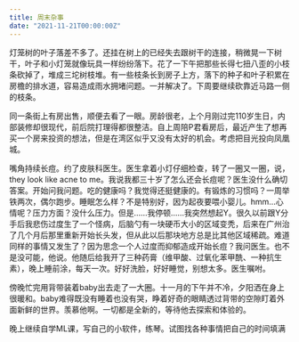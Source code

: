 ```yaml
---
title: 周末杂事
date: "2021-11-21T00:00:00Z"
---
```


灯笼树的叶子落差不多了。还挂在树上的已经失去跟树干的连接，稍微晃一下树干，叶子和小灯笼就像玩具一样纷纷落下。花了一下午把那些长得七扭八歪的小枝条砍掉了，堆成三坨树枝堆。有一些枝条长到房子上方，落下的种子和叶子积累在房檐的排水道，容易造成雨水拥堵问题。一并解决了。下周要继续砍靠近马路一侧的枝条。

同一条街上有房出售，顺便去看了一眼。房龄很老，上个月刚过完110岁生日，内部装修却很现代，前后院打理得都很整洁。自上周陪P君看房后，最近产生了想再买一个房来投资的想法，但是在湾区似乎又没有太好的机会。考虑把目光投向凤凰城。

嘴角持续长痘。约了皮肤科医生。医生拿着小灯仔细检查，转了一圈又一圈，说，they look like acne to me。我说我都三十岁了怎么还会长痘呢？医生没什么确切答案。开始问我问题。吃的健康吗？我觉得还挺健康的。有锻炼的习惯吗？一周举铁两次，偶尔跑步。睡眠怎么样？不是特别好，因为起夜要喂小婴儿。hmm...心情呢？压力方面？没什么压力。但是……我停顿……我突然想起Y。很久以前跟Y分手后我悲伤过度生了一个怪病，后脑勺有一块硬币大小的区域变秃，后来在广州治了几个月后那里重新开始长头发，但从此以后那块地方总是比其他区域稀疏。难道同样的事情又发生了？因为思念一个人过度而抑郁造成开始长痘？我问医生。也不是没可能，他说。他随后给我开了三种药膏（维甲酸、过氧化苯甲酰、一种抗生素），晚上睡前涂，每天一次。好好洗脸，好好睡觉，别想太多。医生嘱咐。

傍晚忙完用背带装着baby出去走了一大圈。十一月的下午并不冷，夕阳洒在身上很暖和。baby难得既没有睡着也没有哭，睁着好奇的眼睛透过背带的空隙盯着外面新鲜的世界。羡慕他啊。一切都是全新的，等待他去探索和体验的。

晚上继续自学ML课，写自己的小软件，练琴。试图找各种事情把自己的时间填满